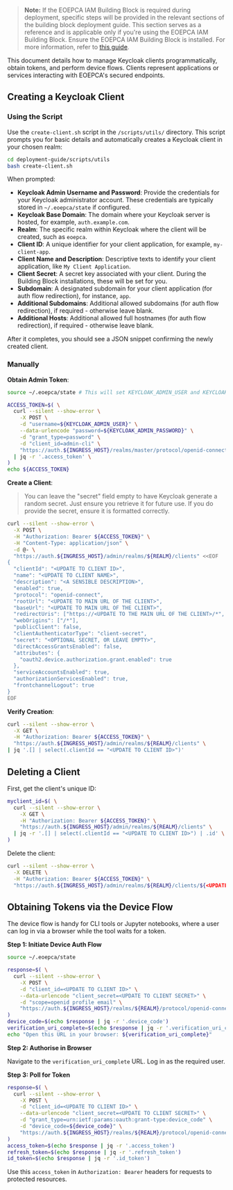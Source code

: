 > **Note:** If the EOEPCA IAM Building Block is required during deployment, specific steps will be provided in the relevant sections of the building block deployment guide. This section serves as a reference and is applicable only if you're using the EOEPCA IAM Building Block. Ensure the EOEPCA IAM Building Block is installed. For more information, refer to [this guide](./main-iam.md).


This document details how to manage Keycloak clients programmatically, obtain tokens, and perform device flows. Clients represent applications or services interacting with EOEPCA's secured endpoints.


## Creating a Keycloak Client

### Using the Script

Use the `create-client.sh` script in the `/scripts/utils/` directory. This script prompts you for basic details and automatically creates a Keycloak client in your chosen realm:

```bash
cd deployment-guide/scripts/utils
bash create-client.sh
```

When prompted:

- **Keycloak Admin Username and Password**: Provide the credentials for your Keycloak administrator account. These credentials are typically stored in `~/.eoepca/state` if configured.
- **Keycloak Base Domain**: The domain where your Keycloak server is hosted, for example, `auth.example.com`.
- **Realm**: The specific realm within Keycloak where the client will be created, such as `eoepca`.
- **Client ID**: A unique identifier for your client application, for example, `my-client-app`.
- **Client Name and Description**: Descriptive texts to identify your client application, like `My Client Application`.
- **Client Secret**: A secret key associated with your client. During the Building Block installations, these will be set for you.
- **Subdomain**: A designated subdomain for your client application (for auth flow redirection), for instance, `app`.
- **Additional Subdomains**: Additional allowed subdomains (for auth flow redirection), if required - otherwise leave blank.
- **Additional Hosts**: Additional allowed full hostnames (for auth flow redirection), if required - otherwise leave blank.

After it completes, you should see a JSON snippet confirming the newly created client.


### Manually

**Obtain Admin Token**:

```bash
source ~/.eoepca/state # This will set KEYCLOAK_ADMIN_USER and KEYCLOAK_ADMIN_PASSWORD into your environment

ACCESS_TOKEN=$( \
  curl --silent --show-error \
    -X POST \
    -d "username=${KEYCLOAK_ADMIN_USER}" \
    --data-urlencode "password=${KEYCLOAK_ADMIN_PASSWORD}" \
    -d "grant_type=password" \
    -d "client_id=admin-cli" \
    "https://auth.${INGRESS_HOST}/realms/master/protocol/openid-connect/token" \
  | jq -r '.access_token' \
)
echo ${ACCESS_TOKEN}
```

**Create a Client**:

> You can leave the "secret" field empty to have Keycloak generate a random secret. Just ensure you retrieve it for future use. If you do provide the secret, ensure it is formatted correctly.

```bash
curl --silent --show-error \
  -X POST \
  -H "Authorization: Bearer ${ACCESS_TOKEN}" \
  -H "Content-Type: application/json" \
  -d @- \
  "https://auth.${INGRESS_HOST}/admin/realms/${REALM}/clients" <<EOF
{
  "clientId": "<UPDATE TO CLIENT ID>",
  "name": "<UPDATE TO CLIENT NAME>",
  "description": "<A SENSIBLE DESCRIPTION>",
  "enabled": true,
  "protocol": "openid-connect",
  "rootUrl": "<UPDATE TO MAIN URL OF THE CLIENT>",
  "baseUrl": "<UPDATE TO MAIN URL OF THE CLIENT>",
  "redirectUris": ["https://<UPDATE TO THE MAIN URL OF THE CLIENT>/*", "/*"],
  "webOrigins": ["/*"],
  "publicClient": false,
  "clientAuthenticatorType": "client-secret",
  "secret": "<OPTIONAL SECRET, OR LEAVE EMPTY>",
  "directAccessGrantsEnabled": false,
  "attributes": {
    "oauth2.device.authorization.grant.enabled": true
  },
  "serviceAccountsEnabled": true,
  "authorizationServicesEnabled": true,
  "frontchannelLogout": true
}
EOF
```

**Verify Creation**:

```bash
curl --silent --show-error \
  -X GET \
  -H "Authorization: Bearer ${ACCESS_TOKEN}" \
  "https://auth.${INGRESS_HOST}/admin/realms/${REALM}/clients" \
| jq '.[] | select(.clientId == "<UPDATE TO CLIENT ID>")'
```

## Deleting a Client

First, get the client's unique ID:

```bash
myclient_id=$( \
  curl --silent --show-error \
    -X GET \
    -H "Authorization: Bearer ${ACCESS_TOKEN}" \
    "https://auth.${INGRESS_HOST}/admin/realms/${REALM}/clients" \
  | jq -r '.[] | select(.clientId == "<UPDATE TO CLIENT ID>") | .id' \
)
```

Delete the client:

```bash
curl --silent --show-error \
  -X DELETE \
  -H "Authorization: Bearer ${ACCESS_TOKEN}" \
  "https://auth.${INGRESS_HOST}/admin/realms/${REALM}/clients/${<UPDATE TO CLIENT ID>}"
```

## Obtaining Tokens via the Device Flow

The device flow is handy for CLI tools or Jupyter notebooks, where a user can log in via a browser while the tool waits for a token.

**Step 1: Initiate Device Auth Flow**

```bash
source ~/.eoepca/state

response=$( \
  curl --silent --show-error \
    -X POST \
    -d "client_id=<UPDATE TO CLIENT ID>" \
    --data-urlencode "client_secret=<UPDATE TO CLIENT SECRET>" \
    -d "scope=openid profile email" \
    "https://auth.${INGRESS_HOST}/realms/${REALM}/protocol/openid-connect/auth/device" \
)
device_code=$(echo $response | jq -r '.device_code')
verification_uri_complete=$(echo $response | jq -r '.verification_uri_complete')
echo "Open this URL in your browser: ${verification_uri_complete}"
```

**Step 2: Authorise in Browser**

Navigate to the `verification_uri_complete` URL. Log in as the required user.


**Step 3: Poll for Token**

```bash
response=$( \
  curl --silent --show-error \
    -X POST \
    -d "client_id=<UPDATE TO CLIENT ID>" \
    --data-urlencode "client_secret=<UPDATE TO CLIENT SECRET>" \
    -d "grant_type=urn:ietf:params:oauth:grant-type:device_code" \
    -d "device_code=${device_code}" \
    "https://auth.${INGRESS_HOST}/realms/${REALM}/protocol/openid-connect/token" \
)
access_token=$(echo $response | jq -r '.access_token')
refresh_token=$(echo $response | jq -r '.refresh_token')
id_token=$(echo $response | jq -r '.id_token')
```

Use this `access_token` in `Authorization: Bearer` headers for requests to protected resources.
